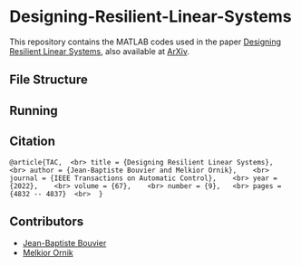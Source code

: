 # Designing-Resilient-Linear-Systems

This repository contains the MATLAB codes used in the paper [Designing Resilient Linear Systems](https://ieeexplore.ieee.org/document/9744569), also available at [ArXiv](https://arxiv.org/abs/2006.13820).

**File Structure**
---



**Running**
---




**Citation**
---
`@article{TAC,  <br>
  title = {Designing Resilient Linear Systems},     <br>
  author = {Jean-Baptiste Bouvier and Melkior Ornik},    <br>
  journal = {IEEE Transactions on Automatic Control},    <br>
  year = {2022},    <br>
  volume = {67},    <br>
  number = {9},   <br>
  pages = {4832 -- 4837}  <br> 
}`

**Contributors**
---
- [Jean-Baptiste Bouvier](https://github.com/Jean-BaptisteBouvier)
- [Melkior Ornik](https://mornik.web.illinois.edu/)
